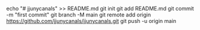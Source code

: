 echo "# jjunycanals" >> README.md
git init
git add README.md
git commit -m "first commit"
git branch -M main
git remote add origin https://github.com/jjunycanals/jjunycanals.git
git push -u origin main